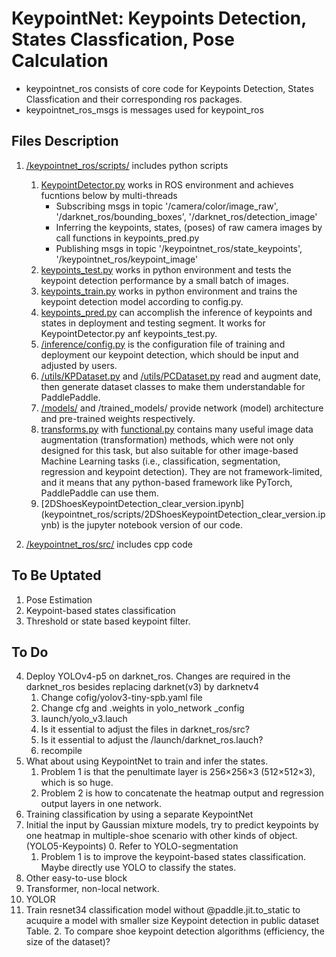 # KeypointNet: Keypoints Detection, States Classfication, Pose Calculation    
- keypointnet_ros consists of core code for Keypoints Detection, States Classfication and their corresponding ros packages.  
- keypointnet_ros_msgs is messages used for keypoint_ros  

## Files Description  
1. [/keypointnet_ros/scripts/](keypointnet_ros/scripts/) includes python scripts   
    1. [KeypointDetector.py](keypointnet_ros/scripts/KeypointDetector.py) works in ROS environment and achieves fucntions below by multi-threads  
        - Subscribing msgs in topic '/camera/color/image_raw', '/darknet_ros/bounding_boxes', '/darknet_ros/detection_image'  
        - Inferring the keypoints, states, (poses) of raw camera images by call functions in keypoints_pred.py  
        - Publishing msgs in topic '/keypointnet_ros/state_keypoints', '/keypointnet_ros/keypoint_image' 
    2. [keypoints_test.py](keypointnet_ros/scripts/keypoints_test.py) works in python environment and tests the keypoint detection performance by a small batch of images.
    3. [keypoints_train.py](keypointnet_ros/scripts/keypoints_train.py) works in python environment and trains the keypoint detection model according to config.py.
    4. [keypoints_pred.py](keypointnet_ros/scripts/inference/keypoints_pred.py) can accomplish the inference of keypoints and states in deployment and testing segment. It works for KeypointDetector.py anf keypoints_test.py. 
    5. [/inference/config.py](keypointnet_ros/scripts/inference/config.py) is the configuration file of training and deployment our keypoint detection, which should be input and adjusted by users.  
    6. [/utils/KPDataset.py](keypointnet_ros/scripts/utils/KPDataset.py) and [/utils/PCDataset.py](keypointnet_ros/scripts/utils/PCDataset.py) read and augment date, then generate dataset classes to make them understandable for PaddlePaddle.  
    7. [/models/](keypointnet_ros/scripts/models/) and /trained_models/ provide network (model) architecture and pre-trained weights respectively.  
    8. [transforms.py](keypointnet_ros/scripts/transforms.py) with [functional.py](keypointnet_ros/scripts/functional.py) contains many useful image data augmentation (transformation) methods, which were not only designed for this task, but also suitable for other image-based Machine Learning tasks (i.e., classification, segmentation, regression and keypoint detection). They are not framework-limited, and it means that any python-based framework like PyTorch, PaddlePaddle can use them.  
	9. [2DShoesKeypointDetection_clear_version.ipynb] (keypointnet_ros/scripts/2DShoesKeypointDetection_clear_version.ipynb) is the jupyter notebook version of our code.

2. [/keypointnet_ros/src/](keypointnet_ros/scripts/keypointnet_ros/src/) includes cpp code

## To Be Uptated
1. Pose Estimation
2. Keypoint-based states classification
3. Threshold or state based keypoint filter.

## To Do
4. Deploy YOLOv4-p5 on darknet_ros. Changes are required in the darknet_ros besides replacing darknet(v3) by darknetv4
    1. Change cofig/yolov3-tiny-spb.yaml file 
    2. Change cfg and .weights in yolo_network _config 
    3. launch/yolo_v3.lauch  
    4. Is it essential to adjust the files in darknet_ros/src? 
    5. Is it essential to adjust the /launch/darknet_ros.lauch? 
    6. recompile 
5. What about using KeypointNet to train and infer the states.
    1. Problem 1 is that the penultimate layer is 256×256×3 (512×512×3), which is so huge. 
    2. Problem 2 is how to concatenate the heatmap output and regression output layers in one network.
6. Training classification by using a separate KeypointNet
7. Initial the input by Gaussian mixture models, try to predict keypoints by one heatmap in multiple-shoe scenario with other kinds of object. (YOLO5-Keypoints)
    0. Refer to YOLO-segmentation 
    1. Problem 1 is to improve the keypoint-based states classification. Maybe directly use YOLO to classify the states.
8. Other easy-to-use block
9. Transformer, non-local network.
10. YOLOR
11. Train resnet34 classification model without @paddle.jit.to_static to acuquire a model with smaller size
Keypoint detection in public dataset
Table. 2. To compare shoe keypoint detection algorithms (efficiency, the size of the dataset)? 

